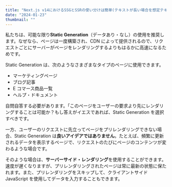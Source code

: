```yaml
---
title: "Next.js v14におけるSSGとSSRの使い分けは簡単(テキストが長い場合を想定テキストが長い場合を想定テキストが長い場合を想定テキストが長い場合を想定テキストが長い場合を想定テキストが長い場合を想定テキストが長い場合を想定テキストが長い場合を想定テキストが長い場合を想定テキストが長い場合を想定テキストが長い場合を想定テキストが長い場合を想定テキストが長い場合を想定)"
date: "2024-01-23"
thumbnail: ""
---
```


私たちは、可能な限り**Static Generation**（データあり・なし）の使用を推奨します。なぜなら、ページは一度構築され、CDN によって提供されるので、リクエストごとにサーバーがページをレンダリングするよりもはるかに高速になるためです。

Static Generation は、次のようなさまざまなタイプのページに使用できます。

- マーケティングページ
- ブログ記事
- E コマース商品一覧
- ヘルプ・ドキュメント

自問自答する必要があります。「このページをユーザーの要求より先にレンダリングすることは可能か？もし答えがイエスであれば、Static Generation を選択すべきです。

一方、ユーザーのリクエストに先立ってページをプリレンダリングできない場合、Static Generation は**良いアイデアではありません**。たとえば、頻繁に更新されるデータを表示するページで、リクエストのたびにページのコンテンツが変わるような場合です。

そのような場合は、**サーバーサイド・レンダリング**を使用することができます。速度が遅くなりますが、プリレンダリングされたページは常に最新の状態に保たれます。また、プリレンダリングをスキップして、クライアントサイド JavaScript を使用してデータを入力することもできます。
